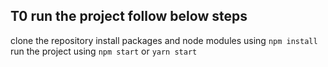 ## T0 run the project follow below steps
clone the repository 
install packages and node modules using `npm install`
run the project using `npm start` or `yarn start`
